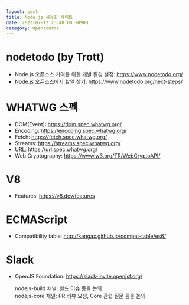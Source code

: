 ```yaml
---
layout: post
title: Node.js 유용한 사이트
date: 2023-07-12 23:40:00 +0900
category: Opensource
---
```


# nodetodo (by Trott)

* Node.js 오픈소스 기여를 위한 개발 환경 설정: https://www.nodetodo.org/
* Node.js 오픈소스에서 할일 찾기: https://www.nodetodo.org/next-steps/

# WHATWG 스펙

* DOM(Event): https://dom.spec.whatwg.org/
* Encoding: https://encoding.spec.whatwg.org/
* Fetch: https://fetch.spec.whatwg.org/
* Streams: https://streams.spec.whatwg.org/
* URL: https://url.spec.whatwg.org/
* Web Cryptography: https://www.w3.org/TR/WebCryptoAPI/

# V8

* Features: https://v8.dev/features

# ECMAScript

* Compatibility table: http://kangax.github.io/compat-table/es6/

# Slack

* OpenJS Foundation: https://slack-invite.openjsf.org/

   nodejs-build 채널: 빌드 이슈 등을 논의  
   nodejs-core 채널: PR 리뷰 요청, Core 관련 질문 등을 논의